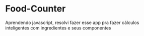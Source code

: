 Food-Counter
============

Aprendendo javascript, resolvi fazer esse app pra fazer cálculos inteligentes com ingredientes e seus componentes